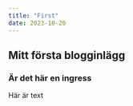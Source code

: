 ```yaml
---
title: "First"
date: 2023-10-20
---
```

## Mitt första blogginlägg

### Är det här en ingress

Här är text
